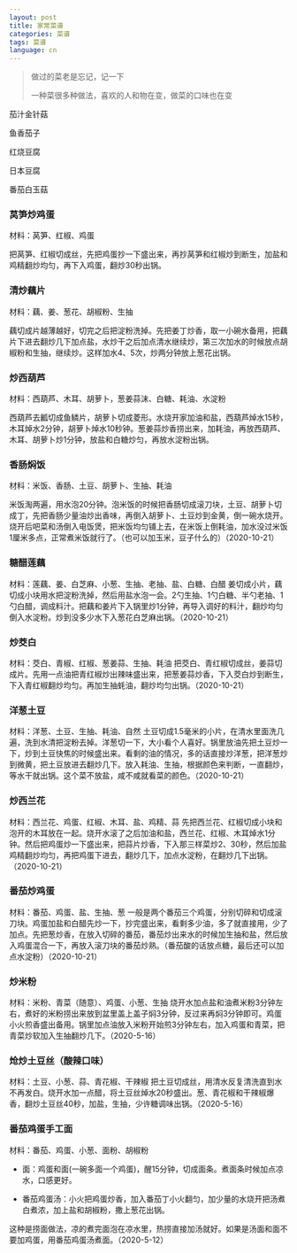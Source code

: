 ```yaml
---
layout: post
title: 家常菜谱
categories: 菜谱
tags: 菜谱
language: cn
---
```

> 做过的菜老是忘记，记一下
>
> 一种菜很多种做法，喜欢的人和物在变，做菜的口味也在变



茄汁金针菇

鱼香茄子

红烧豆腐

日本豆腐

番茄白玉菇

### 莴笋炒鸡蛋

材料：莴笋、红椒、鸡蛋

把莴笋、红椒切成丝，先把鸡蛋抄一下盛出来，再抄莴笋和红椒炒到断生，加盐和鸡精翻炒均匀，再下入鸡蛋，翻炒30秒出锅。

### 清炒藕片

材料：藕、姜、葱花、胡椒粉、生抽

藕切成片越薄越好，切完之后把淀粉洗掉。先把姜丁炒香，取一小碗水备用，把藕片下进去翻炒几下加点盐，水炒干之后加点清水继续炒，第三次加水的时候放点胡椒粉和生抽，继续炒。这样加水4、5次，炒两分钟放上葱花出锅。

### 炒西葫芦

材料：西葫芦、木耳、胡萝卜，葱姜蒜沫、白糖、耗油、水淀粉

西葫芦去瓤切成鱼鳞片，胡萝卜切成菱形。水烧开家加油和盐，西葫芦焯水15秒，木耳焯水2分钟，胡萝卜焯水10秒钟。葱姜蒜炒香捞出来，加耗油，再放西葫芦、木耳、胡萝卜炒1分钟，放盐和白糖炒匀，再放水淀粉出锅。

### 香肠焖饭

材料：米饭、香肠、土豆、胡萝卜、生抽、耗油

米饭淘两遍，用水泡20分钟。泡米饭的时候把香肠切成滚刀块，土豆、胡萝卜切成丁，先把香肠少量油炒出香味，再倒入胡萝卜、土豆炒到金黄，倒一碗水烧开。烧开后吧菜和汤倒入电饭煲，把米饭均匀铺上去，在米饭上倒耗油，加水没过米饭1厘米多点，正常煮米饭就行了。（也可以加玉米，豆子什么的）（2020-10-21）

### 糖醋莲藕

材料：莲藕、姜、白芝麻、小葱、生抽、老抽、盐、白糖、白醋
姜切成小片，藕切成小块用水把淀粉洗掉，然后用盐水泡一会。2勺生抽、1勺白糖、半勺老抽、1勺白醋，调成料汁。把藕和姜片下入锅里炒1分钟，再导入调好的料汁，翻炒均匀倒入水淀粉。炒到没多少水下入葱花白芝麻出锅。（2020-10-21）

### 炒茭白
材料：茭白、青椒、红椒、葱姜蒜、生抽、耗油
把茭白、青红椒切成丝，姜蒜切成片。先用一点油把青红椒炒出辣味盛出来，把葱姜蒜炒香，下入茭白炒到断生，下入青红椒翻炒均匀。再加生抽蚝油，翻炒均匀出锅。（2020-10-21）

### 洋葱土豆
材料：洋葱、土豆、生抽、耗油、自然
土豆切成1.5毫米的小片，在清水里面洗几遍，洗到水清把淀粉去掉。洋葱切一下，大小看个人喜好。锅里放油先把土豆炒一下，炒到土豆快焦的时候盛出来。看剩的油的情况，多的话直接炒洋葱，把洋葱炒到微黄，把土豆放进去翻炒几下。放入耗油、生抽，根据颜色来判断，一直翻炒，等水干就出锅。这个菜不放盐，咸不咸就看菜的颜色。（2020-10-21）

### 炒西兰花
材料：西兰花、鸡蛋、红椒、木耳、盐、鸡精、蒜
先把西兰花、红椒切成小块和泡开的木耳放在一起。烧开水滚了之后加油和盐，西兰花、红椒、木耳焯水1分钟。然后把鸡蛋炒一下盛出来，把蒜片炒香，下入那三样菜炒2、30秒，然后加盐鸡精翻炒均匀，再把鸡蛋下进去，翻炒几下，加点水淀粉，在翻炒几下出锅。（2020-10-21）

### 番茄炒鸡蛋
材料：番茄、鸡蛋、盐、生抽、葱
一般是两个番茄三个鸡蛋，分别切碎和切成滚刀块。鸡蛋加盐和白醋先炒一下，抄完盛出来，看剩多少油，多了就直接用，少了加点。先把葱炒香，在放入切碎的番茄，番茄炒出来水的时候加生抽和盐，然后放入鸡蛋混合一下，再放入滚刀块的番茄炒熟。（番茄酸的话放点糖，最后还可以加点水淀粉）（2020-10-21）

### 炒米粉
材料：米粉、青菜（随意）、鸡蛋、小葱、生抽
烧开水加点盐和油煮米粉3分钟左右，煮好的米粉捞出来放到盆里盖上盖子焖3分钟，反过来再焖3分钟即可。鸡蛋小火煎香盛出备用。锅里加点油放入米粉开始煎3分钟左右，加入鸡蛋和青菜，把青菜炒软加入生抽翻炒几下。（2020-5-16）

### 炝炒土豆丝（酸辣口味）
材料：土豆、小葱、蒜、青花椒、干辣椒
把土豆切成丝，用清水反复清洗直到水不再发白。烧开水加一点醋，将土豆丝焯水20秒盛出。葱、青花椒和干辣椒爆香，翻炒土豆丝40秒，加盐，生抽，少许糖调味出锅。（2020-5-16）

### 番茄鸡蛋手工面

材料：番茄、鸡蛋、小葱、面粉、胡椒粉

- 面：鸡蛋和面(一碗多面一个鸡蛋)，醒15分钟，切成面条。煮面条时候加点凉水，口感更好。

- 番茄鸡蛋汤：小火把鸡蛋炒香，加入番茄丁小火翻匀，加少量的水烧开把汤煮白煮浓，加上盐和胡椒粉，撒上葱花出锅。

这种是捞面做法，凉的煮完面泡在凉水里，热捞直接加汤就好。如果是汤面和面不要加鸡蛋，用番茄鸡蛋汤煮面。（2020-5-12）